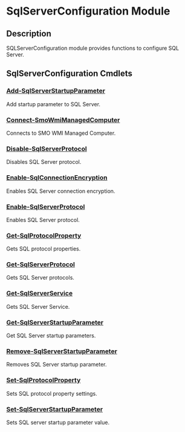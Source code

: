 ﻿---
Module Name: SqlServerConfiguration
Module Guid: dc09a6b5-033c-457a-995a-ea12efd8eb80
Download Help Link: None
Help Version: 1.0.0.0
Locale: en-US
---

# SqlServerConfiguration Module
## Description
SQLServerConfiguration module provides functions to configure SQL Server.

## SqlServerConfiguration Cmdlets
### [Add-SqlServerStartupParameter](Add-SqlServerStartupParameter.md)
Add startup parameter to SQL Server.

### [Connect-SmoWmiManagedComputer](Connect-SmoWmiManagedComputer.md)
Connects to SMO WMI Managed Computer.

### [Disable-SqlServerProtocol](Disable-SqlServerProtocol.md)
Disables SQL Server protocol.

### [Enable-SqlConnectionEncryption](Enable-SqlConnectionEncryption.md)
Enables SQL Server connection encryption.

### [Enable-SqlServerProtocol](Enable-SqlServerProtocol.md)
Enables SQL Server protocol.

### [Get-SqlProtocolProperty](Get-SqlProtocolProperty.md)
Gets SQL protocol properties.

### [Get-SqlServerProtocol](Get-SqlServerProtocol.md)
Gets SQL Server protocols.

### [Get-SqlServerService](Get-SqlServerService.md)
Gets SQL Server Service.

### [Get-SqlServerStartupParameter](Get-SqlServerStartupParameter.md)
Get SQL Server startup parameters.

### [Remove-SqlServerStartupParameter](Remove-SqlServerStartupParameter.md)
Removes SQL Server startup parameter.

### [Set-SqlProtocolProperty](Set-SqlProtocolProperty.md)
Sets SQL protocol property settings.

### [Set-SqlServerStartupParameter](Set-SqlServerStartupParameter.md)
Sets SQL server startup parameter value.
